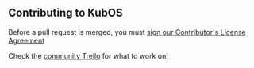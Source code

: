 Contributing to KubOS
---

Before a pull request is merged, you must [sign our Contributor's License Agreement](https://www.clahub.com/agreements/kubostech/KubOS)

Check the [community Trello](https://trello.com/b/pIWxmFua/kubos-community) for what to work on! 
